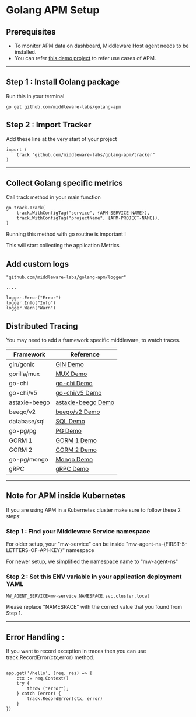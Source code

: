# Golang APM Setup

## Prerequisites

* To monitor APM data on dashboard, Middleware Host agent needs to be installed.
* You can refer [this demo project](https://github.com/middleware-labs/demo-apm/tree/master/golang) to refer use cases of APM.

--------------------

## Step 1 : Install Golang package

Run this in your terminal
```
go get github.com/middleware-labs/golang-apm
```

## Step 2 : Import Tracker

Add these line at the very start of your project

```
import (
    track "github.com/middleware-labs/golang-apm/tracker"
)
```
---------------------

## Collect Golang specific metrics

Call track method in your main function
```
go track.Track(
    track.WithConfigTag("service", {APM-SERVICE-NAME}),
    track.WithConfigTag("projectName", {APM-PROJECT-NAME}),
)
```
Running this method with go routine is important !

This will start collecting the application Metrics

## Add custom logs

```
"github.com/middleware-labs/golang-apm/logger"

....

logger.Error("Error")
logger.Info("Info")
logger.Warn("Warn")
```

## Distributed Tracing

You may need to add a framework specific middleware, to watch traces.

|Framework  |   Reference   |
|------             |    ---------  |
|gin/gonic          |   [GIN Demo](https://github.com/middleware-labs/demo-apm/tree/master/golang/features/trace/gin)   |
|gorilla/mux        |   [MUX Demo](https://github.com/middleware-labs/demo-apm/tree/master/golang/features/trace/mux)  |
|go-chi             |   [go-chi Demo](https://github.com/middleware-labs/demo-apm/tree/master/golang/features/trace/go-chi-legacy)  |
|go-chi/v5          |   [go-chi/v5 Demo](https://github.com/middleware-labs/demo-apm/tree/master/golang/features/trace/go-chi)  |
|astaxie-beego      |   [astaxie-beego Demo](https://github.com/middleware-labs/demo-apm/tree/master/golang/features/trace/astaxie-beego)  |
|beego/v2           |   [beego/v2 Demo](https://github.com/middleware-labs/demo-apm/tree/master/golang/features/trace/beego-v2)  |
|database/sql       |   [SQL Demo](https://github.com/middleware-labs/demo-apm/tree/master/golang/features/trace/sql)  |
|go-pg/pg           |   [PG Demo](https://github.com/middleware-labs/demo-apm/tree/master/golang/features/trace/pg)  |
|GORM 1             |   [GORM 1 Demo](https://github.com/middleware-labs/demo-apm/tree/master/golang/features/trace/gorm1)  |
|GORM 2             |   [GORM 2 Demo](https://github.com/middleware-labs/demo-apm/tree/master/golang/features/trace/gorm2)  |
|go-pg/mongo        |   [Mongo Demo](https://github.com/middleware-labs/demo-apm/tree/master/golang/features/trace/mongo)  |
|gRPC               |   [gRPC Demo](https://github.com/middleware-labs/demo-apm/tree/master/golang/features/trace/grpc)  |

---------------

## Note for APM inside Kubernetes

If you are using APM in a Kubernetes cluster make sure to follow these 2 steps:

### Step 1 : Find your Middleware Service namespace
For older setup, your "mw-service" can be inside "mw-agent-ns-{FIRST-5-LETTERS-OF-API-KEY}" namespace

For newer setup, we simplified the namespace name to "mw-agent-ns"

### Step 2 : Set this ENV variable in your application deployment YAML
```
MW_AGENT_SERVICE=mw-service.NAMESPACE.svc.cluster.local
```
Please replace "NAMESPACE" with the correct value that you found from Step 1.

----------------

## Error Handling :

If you want to record exception in traces then you can use track.RecordError(ctx,error) method.

```golang

app.get('/hello', (req, res) => {
    ctx := req.Context()
    try {
        throw ("error");
    } catch (error) {
        track.RecordError(ctx, error)
    }
})

```

